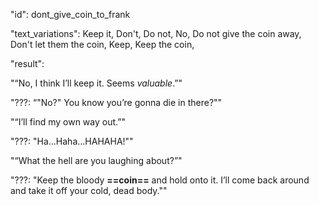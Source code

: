 "id": dont_give_coin_to_frank

"text_variations":
Keep it, Don't, Do not, No, Do not give the coin away, Don't let them the coin, Keep, Keep the coin,

"result":

"“No, I think I’ll keep it. Seems *valuable*.”"

"???: “"No?" You know you’re gonna die in there?""

"“I’ll find my own way out.”"

"???: "Ha…Haha…HAHAHA!""

"“What the hell are you laughing about?”"

"???: "Keep the bloody **==coin==** and hold onto it. I’ll come back around and take it off your cold, dead body.""